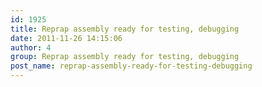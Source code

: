 ```yaml
---
id: 1925
title: Reprap assembly ready for testing, debugging
date: 2011-11-26 14:15:06
author: 4
group: Reprap assembly ready for testing, debugging
post_name: reprap-assembly-ready-for-testing-debugging
---
```


